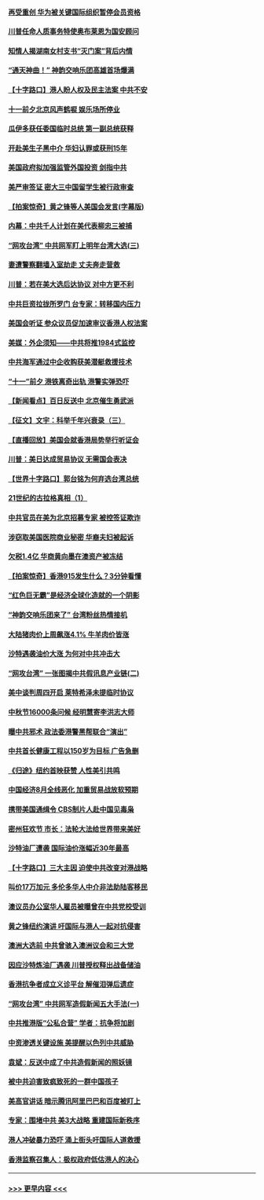 #### [再受重创 华为被关键国际组织暂停会员资格](../pages/nf4514/n11530164.md?t=09181911) 
#### [川普任命人质事务特使奥布莱恩为国安顾问](../pages/nf4514/n11530120.md?t=09181911) 
#### [知情人揭湖南女村支书“灭门案”背后内情](../pages/nf4514/n11530054.md?t=09181911) 
#### [“通天神曲！” 神韵交响乐团高雄首场爆满](../pages/nf4514/n11530022.md?t=09181911) 
#### [【十字路口】港人盼人权及民主法案 中共不安](../pages/nf4514/n11528700.md?t=09181911) 
#### [十一前夕北京风声鹤唳 娱乐场所停业](../pages/nf4514/n11529719.md?t=09181911) 
#### [瓜伊多获任委国临时总统 第一副总统获释](../pages/nf4514/n11529663.md?t=09181911) 
#### [开赴美生子黑中介 华妇认罪或获刑15年](../pages/nf4514/n11529520.md?t=09181911) 
#### [美国政府拟加强监管外国投资 剑指中共](../pages/nf4514/n11529435.md?t=09181911) 
#### [美严审签证 密大三中国留学生被行政审查](../pages/nf4514/n11528849.md?t=09181911) 
#### [【拍案惊奇】黄之锋等人美国会发言(字幕版)](../pages/nf4514/n11528603.md?t=09181911) 
#### [内幕：中共千人计划在美代表柳忠三被捕](../pages/nf4514/n11528794.md?t=09181911) 
#### [“网攻台湾” 中共网军盯上明年台湾大选(三)](../pages/nf4514/n11524852.md?t=09181911) 
#### [妻遭警察翻墙入室劫走 丈夫奔走营救](../pages/nf4514/n11527917.md?t=09181911) 
#### [川普：若在美大选后达协议 对中方更不利](../pages/nf4514/n11528423.md?t=09181911) 
#### [中共巨资拉拢所罗门 台专家：转移国内压力](../pages/nf4514/n11525719.md?t=09181911) 
#### [美国会听证 参众议员促加速审议香港人权法案](../pages/nf4514/n11528497.md?t=09181911) 
#### [美媒：外企须知——中共将推1984式监控](../pages/nf4514/n11528327.md?t=09181911) 
#### [中共海军通过中企收购获美潜艇救援技术](../pages/nf4514/n11528206.md?t=09181911) 
#### [“十一”前夕 港铁离奇出轨 港警实弹恐吓](../pages/nf4514/n11528235.md?t=09181911) 
#### [【新闻看点】百日反送中 北京催生勇武派](../pages/nf4514/n11528108.md?t=09181911) 
#### [【征文】文宇：科举千年兴衰录（三）](../pages/nf4514/n11234388.md?t=09181911) 
#### [【直播回放】美国会就香港局势举行听证会](../pages/nf4514/n11525928.md?t=09181911) 
#### [川普：美日达成贸易协议 无需国会表决](../pages/nf4514/n11527734.md?t=09181911) 
#### [【世界十字路口】郭台铭为何弃选台湾总统](../pages/nf4514/n11527424.md?t=09181911) 
#### [21世纪的古拉格真相（1）](../pages/nf4514/n11525237.md?t=09181911) 
#### [中共官员在美为北京招募专家 被控签证欺诈](../pages/nf4514/n11527206.md?t=09181911) 
#### [涉窃取美国医院商业秘密 华裔夫妇被起诉](../pages/nf4514/n11526963.md?t=09181911) 
#### [欠税1.4亿 华商黄向墨在澳资产被冻结](../pages/nf4514/n11526560.md?t=09181911) 
#### [【拍案惊奇】香港915发生什么？3分钟看懂](../pages/nf4514/n11526396.md?t=09181911) 
#### [“红色巨无霸”是经济全球化造就的一个阴影](../pages/nf4514/n11526232.md?t=09181911) 
#### [“神韵交响乐团来了” 台湾粉丝热情接机](../pages/nf4514/n11526414.md?t=09181911) 
#### [大陆猪肉价上周飙涨4.1% 牛羊肉价皆涨](../pages/nf4514/n11526070.md?t=09181911) 
#### [沙特遇袭油价大涨 为何对中共冲击大](../pages/nf4514/n11526270.md?t=09181911) 
#### [“网攻台湾” 一张图揭中共假讯息产业链(二)](../pages/nf4514/n11524849.md?t=09181911) 
#### [美中谈判周四开启 莱特希泽未提临时协议](../pages/nf4514/n11526016.md?t=09181911) 
#### [中秋节16000条问候 经明慧寄李洪志大师](../pages/nf4514/n11525947.md?t=09181911) 
#### [曝中共邪术 政法委港警黑帮联合“演出”](../pages/nf4514/n11526115.md?t=09181911) 
#### [中共首长健康工程以150岁为目标 广告急删](../pages/nf4514/n11525808.md?t=09181911) 
#### [《归途》纽约首映获赞 人性美引共鸣](../pages/nf4514/n11524386.md?t=09181911) 
#### [中国经济8月全线恶化 加重贸易战放软预期](../pages/nf4514/n11525597.md?t=09181911) 
#### [携带美国通缉令 CBS制片人赴中国见毒枭](../pages/nf4514/n11524381.md?t=09181911) 
#### [密州狂欢节 市长：法轮大法给世界带来美好](../pages/nf4514/n11525726.md?t=09181911) 
#### [沙特油厂遭袭 国际油价涨幅近30年最高](../pages/nf4514/n11525729.md?t=09181911) 
#### [【十字路口】三大主因 迫使中共改变对港战略](../pages/nf4514/n11524192.md?t=09181911) 
#### [叫价17万加元 多伦多华人中介非法助陆客移民](../pages/nf4514/n11525378.md?t=09181911) 
#### [澳议员办公室华人雇员被曝曾在中共党校受训](../pages/nf4514/n11524875.md?t=09181911) 
#### [黄之锋纽约演讲 吁国际与港人一起对抗侵害](../pages/nf4514/n11524369.md?t=09181911) 
#### [澳洲大选前 中共曾骇入澳洲议会和三大党](../pages/nf4514/n11524880.md?t=09181911) 
#### [因应沙特炼油厂遇袭 川普授权释出战备储油](../pages/nf4514/n11524767.md?t=09181911) 
#### [香港抗争者成立义诊平台 解催泪弹后遗症](../pages/nf4514/n11524513.md?t=09181911) 
#### [“网攻台湾” 中共网军造假新闻五大手法(一)](../pages/nf4514/n11485327.md?t=09181911) 
#### [中共推港版“公私合营” 学者：抗争将加剧](../pages/nf4514/n11524106.md?t=09181911) 
#### [中资渗透关键设施 美提醒以色列中共威胁](../pages/nf4514/n11524129.md?t=09181911) 
#### [袁斌：反送中成了中共造假新闻的照妖镜](../pages/nf4514/n11524162.md?t=09181911) 
#### [被中共迫害致疯致死的一群中国孩子](../pages/nf4514/n11507695.md?t=09181911) 
#### [美高官讲话 暗示腾讯阿里巴巴和百度被盯上](../pages/nf4514/n11523798.md?t=09181911) 
#### [专家：围堵中共 美3大战略 重建国际新秩序](../pages/nf4514/n11523201.md?t=09181911) 
#### [港人冲破暴力恐吓 涌上街头吁国际人道救援](../pages/nf4514/n11523728.md?t=09181911) 
#### [香港监察召集人：极权政府低估港人的决心](../pages/nf4514/n11523350.md?t=09181911) 

----
#### [ >>> 更早内容 <<< ](../indexes/nf4514-earlier.md)
